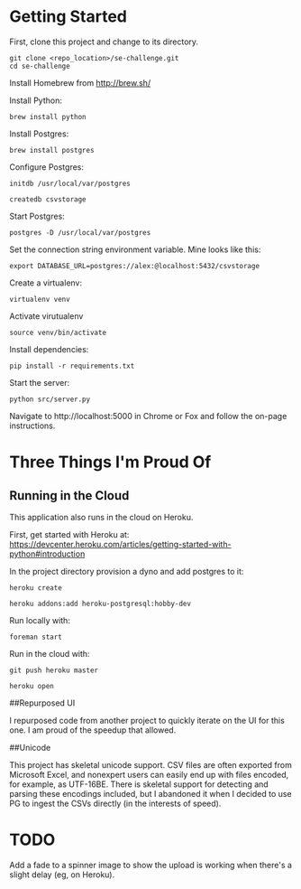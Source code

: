 # Getting Started

First, clone this project and change to its directory.
```
git clone <repo_location>/se-challenge.git
cd se-challenge
```

Install Homebrew from http://brew.sh/

Install Python:
```
brew install python
```

Install Postgres:
```
brew install postgres
```

Configure Postgres:
```
initdb /usr/local/var/postgres

createdb csvstorage
```

Start Postgres:
```
postgres -D /usr/local/var/postgres
```

Set the connection string environment variable. Mine looks like this:
```
export DATABASE_URL=postgres://alex:@localhost:5432/csvstorage
```

Create a virtualenv:
```
virtualenv venv
```

Activate virutualenv
```
source venv/bin/activate
```

Install dependencies:
```
pip install -r requirements.txt
```

Start the server:
```
python src/server.py
```

Navigate to http://localhost:5000 in Chrome or Fox and follow the on-page instructions.

# Three Things I'm Proud Of

## Running in the Cloud

This application also runs in the cloud on Heroku.

First, get started with Heroku at: https://devcenter.heroku.com/articles/getting-started-with-python#introduction

In the project directory provision a dyno and add postgres to it:

```
heroku create 

heroku addons:add heroku-postgresql:hobby-dev 
```

Run locally with:
```
foreman start
```

Run in the cloud with:
```
git push heroku master

heroku open
```

##Repurposed UI

I repurposed code from another project to quickly iterate on the UI for this one. I am proud of the speedup that allowed.

##Unicode

This project has skeletal unicode support. CSV files are often exported from Microsoft Excel, and nonexpert users can easily end up with files encoded, for example, as UTF-16BE. There is skeletal support for detecting and parsing these encodings included, but I abandoned it when I decided to use PG to ingest the CSVs directly (in the interests of speed).

# TODO

Add a fade to a spinner image to show the upload is working when there's a slight delay (eg, on Heroku).